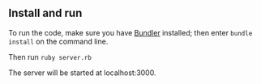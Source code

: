 ## Install and run

To run the code, make sure you have [Bundler](http://gembundler.com/) installed; then enter `bundle install` on the command line.

Then run `ruby server.rb`

The server will be started at localhost:3000.

